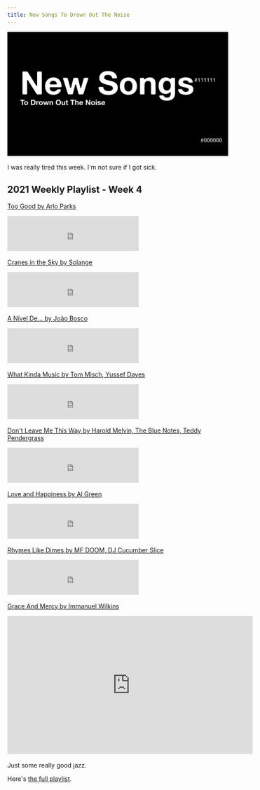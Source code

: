 ```yaml
---
title: New Songs To Drown Out The Noise
---
```


![New Songs To Drown Out The Noise](/assets/images/new-songs-to-drown-out-the-noise.png)

I was really tired this week. I'm not sure if I got sick.

## 2021 Weekly Playlist - Week 4

[Too Good by Arlo Parks](https://open.spotify.com/track/1HHIv96gVeVkoOBzQeH9d8?si=YtTx55ZnQzm44rjqgRBJAw)

<iframe src="https://open.spotify.com/embed/track/1HHIv96gVeVkoOBzQeH9d8" width="300" height="80" frameborder="0" allowtransparency="true" allow="encrypted-media"></iframe>

[Cranes in the Sky by Solange](https://open.spotify.com/track/48EjSdYh8wz2gBxxqzrsLe?si=zi2L83DvSoCE18t97DWsug)

<iframe src="https://open.spotify.com/embed/track/48EjSdYh8wz2gBxxqzrsLe" width="300" height="80" frameborder="0" allowtransparency="true" allow="encrypted-media"></iframe>

[A Nível De... by João Bosco](https://open.spotify.com/track/6XqBNBCqLypx0rubKLtkcC?si=RjY0YQujQnST4XzAekJWow)

<iframe src="https://open.spotify.com/embed/track/6XqBNBCqLypx0rubKLtkcC" width="300" height="80" frameborder="0" allowtransparency="true" allow="encrypted-media"></iframe>

[What Kinda Music by Tom Misch, Yussef Dayes](https://open.spotify.com/track/47w6S27JF4Zvrz1Wd6R66Z?si=PbrskbuESR--__0DGlBlNg)

<iframe src="https://open.spotify.com/embed/track/47w6S27JF4Zvrz1Wd6R66Z" width="300" height="80" frameborder="0" allowtransparency="true" allow="encrypted-media"></iframe>

[Don't Leave Me This Way by Harold Melvin, The Blue Notes, Teddy Pendergrass](https://open.spotify.com/track/4vYauy3ABO65vTXggGYaZg?si=NRm2ic3bRcWYan1h_7A-ew)

<iframe src="https://open.spotify.com/embed/track/4vYauy3ABO65vTXggGYaZg" width="300" height="80" frameborder="0" allowtransparency="true" allow="encrypted-media"></iframe>

[Love and Happiness by Al Green](https://open.spotify.com/track/13FkFPnKX1eC2V3nwSy5YB?si=wuGmqA8NS0yTmVjh2e6L2A)

<iframe src="https://open.spotify.com/embed/track/13FkFPnKX1eC2V3nwSy5YB" width="300" height="80" frameborder="0" allowtransparency="true" allow="encrypted-media"></iframe>

[Rhymes Like Dimes by MF DOOM, DJ Cucumber Slice](https://open.spotify.com/track/12OkZyDWNBLUqoReoseGrc?si=TRDVs3BcRgOuTUQrGPXOyg)

<iframe src="https://open.spotify.com/embed/track/12OkZyDWNBLUqoReoseGrc" width="300" height="80" frameborder="0" allowtransparency="true" allow="encrypted-media"></iframe>

[Grace And Mercy by Immanuel Wilkins](https://open.spotify.com/track/6AFJ6v57ZevcNCR2mJHDKf?si=cFcofsgjRq6DJMj20fzXtw)

<iframe width="560" height="315" src="https://www.youtube-nocookie.com/embed/aRgJlYnlJCM" frameborder="0" allow="accelerometer; clipboard-write; encrypted-media; gyroscope; picture-in-picture" allowfullscreen></iframe>

Just some really good jazz.

Here's [the full playlist](https://open.spotify.com/playlist/0FFrstIAeEVVfdk5CwZEU2?si=5WsAJyy5Qz27ssM9hZYRpQ).
